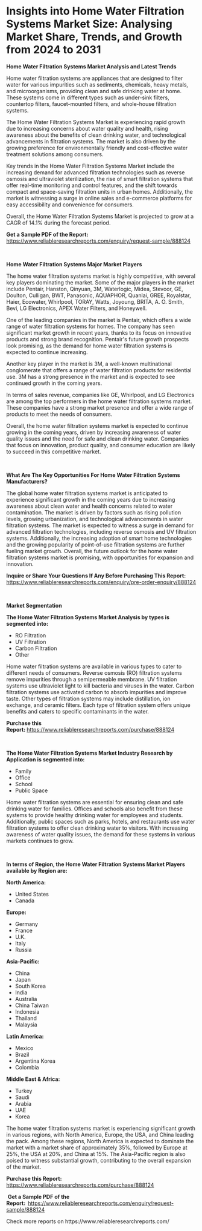 <p><h1>Insights into Home Water Filtration Systems Market Size: Analysing Market Share, Trends, and Growth from 2024 to 2031</h1></p><p><strong>Home Water Filtration Systems Market Analysis and Latest Trends</strong></p>
<p><p>Home water filtration systems are appliances that are designed to filter water for various impurities such as sediments, chemicals, heavy metals, and microorganisms, providing clean and safe drinking water at home. These systems come in different types such as under-sink filters, countertop filters, faucet-mounted filters, and whole-house filtration systems.</p><p>The Home Water Filtration Systems Market is experiencing rapid growth due to increasing concerns about water quality and health, rising awareness about the benefits of clean drinking water, and technological advancements in filtration systems. The market is also driven by the growing preference for environmentally friendly and cost-effective water treatment solutions among consumers.</p><p>Key trends in the Home Water Filtration Systems Market include the increasing demand for advanced filtration technologies such as reverse osmosis and ultraviolet sterilization, the rise of smart filtration systems that offer real-time monitoring and control features, and the shift towards compact and space-saving filtration units in urban homes. Additionally, the market is witnessing a surge in online sales and e-commerce platforms for easy accessibility and convenience for consumers.</p><p>Overall, the Home Water Filtration Systems Market is projected to grow at a CAGR of 14.1% during the forecast period.</p></p>
<p><strong>Get a Sample PDF of the Report:&nbsp;</strong> <a href="https://www.reliableresearchreports.com/enquiry/request-sample/888124">https://www.reliableresearchreports.com/enquiry/request-sample/888124</a></p>
<p>&nbsp;</p>
<p><strong>Home Water Filtration Systems Major Market Players</strong></p>
<p><p>The home water filtration systems market is highly competitive, with several key players dominating the market. Some of the major players in the market include Pentair, Hanston, Qinyuan, 3M, Waterlogic, Midea, Stevoor, GE, Doulton, Culligan, BWT, Panasonic, AQUAPHOR, Quanlai, GREE, Royalstar, Haier, Ecowater, Whirlpool, TORAY, Watts, Joyoung, BRITA, A. O. Smith, Bevi, LG Electronics, APEX Water Filters, and Honeywell.</p><p>One of the leading companies in the market is Pentair, which offers a wide range of water filtration systems for homes. The company has seen significant market growth in recent years, thanks to its focus on innovative products and strong brand recognition. Pentair's future growth prospects look promising, as the demand for home water filtration systems is expected to continue increasing.</p><p>Another key player in the market is 3M, a well-known multinational conglomerate that offers a range of water filtration products for residential use. 3M has a strong presence in the market and is expected to see continued growth in the coming years.</p><p>In terms of sales revenue, companies like GE, Whirlpool, and LG Electronics are among the top performers in the home water filtration systems market. These companies have a strong market presence and offer a wide range of products to meet the needs of consumers.</p><p>Overall, the home water filtration systems market is expected to continue growing in the coming years, driven by increasing awareness of water quality issues and the need for safe and clean drinking water. Companies that focus on innovation, product quality, and consumer education are likely to succeed in this competitive market.</p></p>
<p>&nbsp;</p>
<p><strong>What Are The Key Opportunities For Home Water Filtration Systems Manufacturers?</strong></p>
<p><p>The global home water filtration systems market is anticipated to experience significant growth in the coming years due to increasing awareness about clean water and health concerns related to water contamination. The market is driven by factors such as rising pollution levels, growing urbanization, and technological advancements in water filtration systems. The market is expected to witness a surge in demand for advanced filtration technologies, including reverse osmosis and UV filtration systems. Additionally, the increasing adoption of smart home technologies and the growing popularity of point-of-use filtration systems are further fueling market growth. Overall, the future outlook for the home water filtration systems market is promising, with opportunities for expansion and innovation.</p></p>
<p><strong>Inquire or Share Your Questions If Any Before Purchasing This Report:</strong> <a href="https://www.reliableresearchreports.com/enquiry/pre-order-enquiry/888124">https://www.reliableresearchreports.com/enquiry/pre-order-enquiry/888124</a></p>
<p>&nbsp;</p>
<p><strong>Market Segmentation</strong></p>
<p><strong>The Home Water Filtration Systems Market Analysis by types is segmented into:</strong></p>
<p><ul><li>RO Filtration</li><li>UV Filtration</li><li>Carbon Filtration</li><li>Other</li></ul></p>
<p><p>Home water filtration systems are available in various types to cater to different needs of consumers. Reverse osmosis (RO) filtration systems remove impurities through a semipermeable membrane. UV filtration systems use ultraviolet light to kill bacteria and viruses in the water. Carbon filtration systems use activated carbon to absorb impurities and improve taste. Other types of filtration systems may include distillation, ion exchange, and ceramic filters. Each type of filtration system offers unique benefits and caters to specific contaminants in the water.</p></p>
<p><strong>Purchase this Report:&nbsp;</strong><a href="https://www.reliableresearchreports.com/purchase/888124">https://www.reliableresearchreports.com/purchase/888124</a></p>
<p>&nbsp;</p>
<p><strong>The Home Water Filtration Systems Market Industry Research by Application is segmented into:</strong></p>
<p><ul><li>Family</li><li>Office</li><li>School</li><li>Public Space</li></ul></p>
<p><p>Home water filtration systems are essential for ensuring clean and safe drinking water for families. Offices and schools also benefit from these systems to provide healthy drinking water for employees and students. Additionally, public spaces such as parks, hotels, and restaurants use water filtration systems to offer clean drinking water to visitors. With increasing awareness of water quality issues, the demand for these systems in various markets continues to grow.</p></p>
<p>&nbsp;</p>
<p><strong>In terms of Region, the Home Water Filtration Systems Market Players available by Region are:</strong></p>
<p>
    <p> <strong> North America: </strong>
        <ul>
            <li>United States</li>
            <li>Canada</li>
        </ul>
        </p> 
    <p> <strong> Europe: </strong>
        <ul>
            <li>Germany</li>
            <li>France</li>
            <li>U.K.</li>
            <li>Italy</li>
            <li>Russia</li>
        </ul>
        </p> 
    <p> <strong> Asia-Pacific: </strong>
        <ul>
            <li>China</li>
            <li>Japan</li>
            <li>South Korea</li>
            <li>India</li>
            <li>Australia</li>
            <li>China Taiwan</li>
            <li>Indonesia</li>
            <li>Thailand</li>
            <li>Malaysia</li>
        </ul>
        </p> 
    <p> <strong> Latin America: </strong>
        <ul>
            <li>Mexico</li>
            <li>Brazil</li>
            <li>Argentina Korea</li>
            <li>Colombia</li>
        </ul>
        </p> 
    <p> <strong> Middle East & Africa: </strong>
        <ul>
            <li>Turkey</li>
            <li>Saudi</li>
            <li>Arabia</li>
            <li>UAE</li>
            <li>Korea</li>
        </ul>
    </p>
    </p>
<p><p>The home water filtration systems market is experiencing significant growth in various regions, with North America, Europe, the USA, and China leading the pack. Among these regions, North America is expected to dominate the market with a market share of approximately 35%, followed by Europe at 25%, the USA at 20%, and China at 15%. The Asia-Pacific region is also poised to witness substantial growth, contributing to the overall expansion of the market.</p></p>
<p><strong>Purchase this Report: </strong><a href="https://www.reliableresearchreports.com/purchase/888124">https://www.reliableresearchreports.com/purchase/888124</a></p>
<p>&nbsp;<strong>Get a Sample PDF of the Report:&nbsp;&nbsp;</strong><a href="https://www.reliableresearchreports.com/enquiry/request-sample/888124">https://www.reliableresearchreports.com/enquiry/request-sample/888124</a></p>
<p><strong></strong></p>
<p>Check more reports on https://www.reliableresearchreports.com/</p>